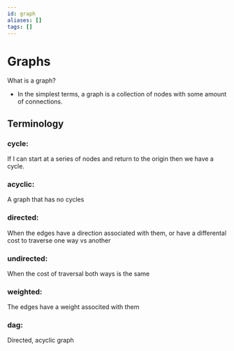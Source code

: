 ```yaml
---
id: graph
aliases: []
tags: []
---
```


# Graphs
What is a graph?
- In the simplest terms, a graph is a collection of nodes with some amount of connections.

## Terminology
### cycle:
If I can start at a series of nodes and return to the origin then we have a cycle.
### acyclic:
A graph that has no cycles
### directed:
When the edges have a direction associated with them, or have a differental cost to traverse one way vs another
### undirected:
When the cost of traversal both ways is the same
### weighted:
The edges have a weight associted with them
### dag:
Directed, acyclic graph


